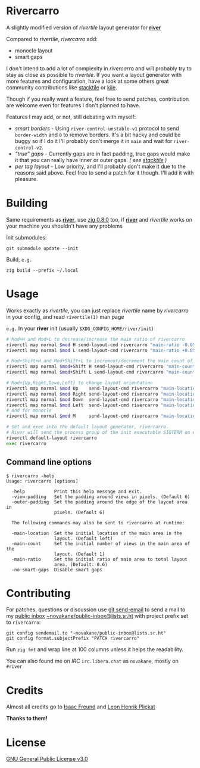# Rivercarro

A slightly modified version of _rivertile_ layout generator for
**[river][]**

Compared to _rivertile_, _rivercarro_ add:

-   monocle layout
-   smart gaps

I don't intend to add a lot of complexity in _rivercarro_ and will
probably try to stay as close as possible to _rivertile_. If you want
a layout generator with more features and configuration, have a look
at some others great community contributions like [stacktile][] or
[kile][].

Though if you really want a feature, feel free to send patches,
contribution are welcome even for features I don't planned to
have.

Features I may add, or not, still debating with myself:

-   _smart borders_ - Using `river-control-unstable-v1` protocol to send
    `border-width` and `0` to remove borders. It's a bit hacky and
    could be buggy so if I do it I'll probably don't merge it in
    `main` and wait for `river-control-v2`.
-   _"true" gaps_ - Currently gaps are in fact
    padding, true gaps would make it that you can really have inner or
    outer gaps. _( see [stacktile][] )_
-   _per tag layout_ - Low priority, and I'll probably don't make it
    due to the reasons said above. Feel free to send a patch for it
    though. I'll add it with pleasure.

[river]: https://github.com/ifreund/river
[stacktile]: https://sr.ht/~leon_plickat/stacktile/
[kile]: https://gitlab.com/snakedye/kile

# Building

Same requirements as **[river][]**, use [zig 0.8.0][] too, if **[river][]** and
_rivertile_ works on your machine you shouldn't have any problems

Init submodules:

    git submodule update --init

Build, `e.g.`

    zig build --prefix ~/.local

[river]: https://github.com/ifreund/river#building
[zig 0.8.0]: https://ziglang.org/download/

# Usage

Works exactly as _rivertile_, you can just replace _rivertile_ name by
_rivercarro_ in your config, and read `rivertile(1)` man page

`e.g.` In your **river** init (usually `$XDG_CONFIG_HOME/river/init`)

```bash
# Mod+H and Mod+L to decrease/increase the main ratio of rivercarro
riverctl map normal $mod H send-layout-cmd rivercarro "main-ratio -0.05"
riverctl map normal $mod L send-layout-cmd rivercarro "main-ratio +0.05"

# Mod+Shift+H and Mod+Shift+L to increment/decrement the main count of rivercarro
riverctl map normal $mod+Shift H send-layout-cmd rivercarro "main-count +1"
riverctl map normal $mod+Shift L send-layout-cmd rivercarro "main-count -1"

# Mod+{Up,Right,Down,Left} to change layout orientation
riverctl map normal $mod Up    send-layout-cmd rivercarro "main-location top"
riverctl map normal $mod Right send-layout-cmd rivercarro "main-location right"
riverctl map normal $mod Down  send-layout-cmd rivercarro "main-location bottom"
riverctl map normal $mod Left  send-layout-cmd rivercarro "main-location left"
# And for monocle
riverctl map normal $mod M     send-layout-cmd rivercarro "main-location monocle"

# Set and exec into the default layout generator, rivercarro.
# River will send the process group of the init executable SIGTERM on exit.
riverctl default-layout rivercarro
exec rivercarro
```

## Command line options

```
$ rivercarro -help
Usage: rivercarro [options]

  -help           Print this help message and exit.
  -view-padding   Set the padding around views in pixels. (Default 6)
  -outer-padding  Set the padding around the edge of the layout area in
                  pixels. (Default 6)

  The following commands may also be sent to rivercarro at runtime:

  -main-location  Set the initial location of the main area in the
                  layout. (Default left)
  -main-count     Set the initial number of views in the main area of the
                  layout. (Default 1)
  -main-ratio     Set the initial ratio of main area to total layout
                  area. (Default: 0.6)
  -no-smart-gaps  Disable smart gaps
```

# Contributing

For patches, questions or discussion use [git send-email][] to send
a mail to my [public inbox][] [~novakane/public-inbox@lists.sr.ht][]
with project prefix set to `rivercarro`:

```
git config sendemail.to "~novakane/public-inbox@lists.sr.ht"
git config format.subjectPrefix "PATCH rivercarro"
```

Run `zig fmt` and wrap line at 100 columns unless it helps the
readability.

You can also found me on _IRC_ `irc.libera.chat` as `novakane`, mostly on
`#river`

[git send-email]: https://git-send-email.io
[public inbox]: https://lists.sr.ht/~novakane/public-inbox
[~novakane/public-inbox@lists.sr.ht]: mailto:~novakane/public-inbox@lists.sr.ht

# Credits

Almost all credits go to [Isaac Freund][] and [Leon Henrik Plickat][]

**Thanks to them!**

[isaac freund]: https://github.com/ifreund
[leon henrik plickat]: https://sr.ht/~leon_plickat/

# License

[GNU General Public License v3.0][]

[gnu general public license v3.0]: LICENSE
